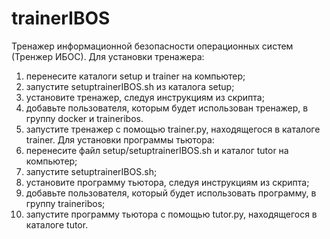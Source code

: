 # trainerIBOS
Тренажер информационной безопасности операционных систем (Тренжер ИБОС).
Для установки тренажера:
  1. перенесите каталоги setup и trainer на компьютер; 
  2. запустите setuptrainerIBOS.sh из каталога setup;
  3. установите тренажер, следуя инструкциям из скрипта;
  4. добавьте пользователя, которым будет использован тренажер, в группу docker и traineribos.
  5. запустите тренажер с помощью trainer.py, находящегося в каталоге trainer.
Для установки программы тьютора:
  1. перенесите файл setup/setuptrainerIBOS.sh и каталог tutor на компьютер;
  2. запустите setuptrainerIBOS.sh;
  3. установите программу тьютора, следуя инструкциям из скрипта;
  4. добавьте пользователя, который будет использовать программу, в группу traineribos;
  5. запустите программу тьютора с помощью tutor.py, находящегося в каталоге tutor.
